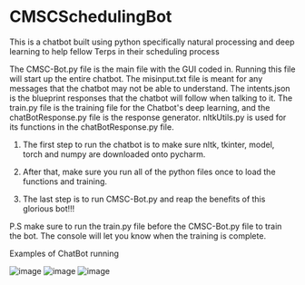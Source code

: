 # CMSCSchedulingBot
This is a chatbot built using python specifically natural processing and deep learning to help fellow Terps in their scheduling process

The CMSC-Bot.py file is the main file with the GUI coded in. Running this file will start up the entire chatbot. The misinput.txt file is meant for any 
messages that the chatbot may not be able to understand. The intents.json is the blueprint responses that the chatbot will follow when talking to it. 
The train.py file is the training file for the Chatbot's deep learning, and the chatBotResponse.py file is the response generator. nltkUtils.py is used 
for its functions in the chatBotResponse.py file.

1. The first step to run the chatbot is to make sure nltk, tkinter, model, torch and numpy are downloaded onto pycharm. 

2. After that, make sure you run all of the python files once to load the functions and training. 

3. The last step is to run CMSC-Bot.py and reap the benefits of this glorious bot!!!


P.S make sure to run the train.py file before the CMSC-Bot.py file to train the bot. The console will let you know when the training is complete.

Examples of ChatBot running

![image](https://user-images.githubusercontent.com/97764660/230502794-2c7a994f-b3c2-4b21-9319-5020b2e5be73.png)
![image](https://user-images.githubusercontent.com/97764660/230502807-a17b7945-800d-4d3e-92a9-3762299b3b42.png)
![image](https://user-images.githubusercontent.com/97764660/230502815-8a7230ef-00d4-46c9-81a0-65b261516990.png)

